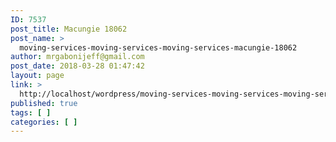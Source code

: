```yaml
---
ID: 7537
post_title: Macungie 18062
post_name: >
  moving-services-moving-services-moving-services-macungie-18062
author: mrgabonijeff@gmail.com
post_date: 2018-03-28 01:47:42
layout: page
link: >
  http://localhost/wordpress/moving-services-moving-services-moving-services-macungie-18062/
published: true
tags: [ ]
categories: [ ]
---
```

